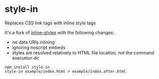 # style-in

Replaces CSS link tags with inline style tags

It's a fork of [inline-styles](https://github.com/maxogden/inline-styles) with the following changes:
- no data URIs inlining
- ignoring noscript embeds
- styles are resolved relatively to HTML file location, not the command execution dir


```
npm install style-in
style-in example/index.html > example/index.after.html
```
